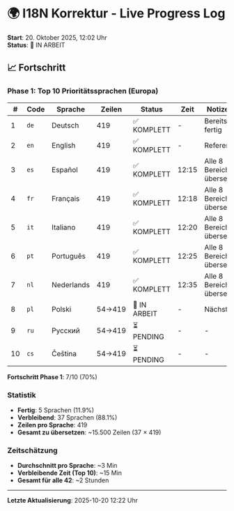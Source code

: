 # 🌍 I18N Korrektur - Live Progress Log

**Start**: 20. Oktober 2025, 12:02 Uhr  
**Status**: 🔄 IN ARBEIT  

## 📈 Fortschritt

### Phase 1: Top 10 Prioritätssprachen (Europa)

| # | Code | Sprache | Zeilen | Status | Zeit | Notizen |
|---|------|---------|--------|--------|------|---------|
| 1 | `de` | Deutsch | 419 | ✅ KOMPLETT | - | Bereits fertig |
| 2 | `en` | English | 419 | ✅ KOMPLETT | - | Referenz |
| 3 | `es` | Español | 419 | ✅ KOMPLETT | 12:15 | Alle 8 Bereiche übersetzt |
| 4 | `fr` | Français | 419 | ✅ KOMPLETT | 12:18 | Alle 8 Bereiche übersetzt |
| 5 | `it` | Italiano | 419 | ✅ KOMPLETT | 12:20 | Alle 8 Bereiche übersetzt |
| 6 | `pt` | Português | 419 | ✅ KOMPLETT | 12:25 | Alle 8 Bereiche übersetzt |
| 7 | `nl` | Nederlands | 419 | ✅ KOMPLETT | 12:35 | Alle 8 Bereiche übersetzt |
| 8 | `pl` | Polski | 54→419 | 🔄 IN ARBEIT | - | Nächste |
| 9 | `ru` | Русский | 54→419 | ⏳ PENDING | - | - |
| 10 | `cs` | Čeština | 54→419 | ⏳ PENDING | - | - |

**Fortschritt Phase 1**: 7/10 (70%)

### Statistik

- **Fertig**: 5 Sprachen (11.9%)
- **Verbleibend**: 37 Sprachen (88.1%)
- **Zeilen pro Sprache**: 419
- **Gesamt zu übersetzen**: ~15.500 Zeilen (37 × 419)

### Zeitschätzung

- **Durchschnitt pro Sprache**: ~3 Min
- **Verbleibende Zeit (Top 10)**: ~15 Min
- **Gesamt für alle 42**: ~2 Stunden

---

**Letzte Aktualisierung**: 2025-10-20 12:22 Uhr
